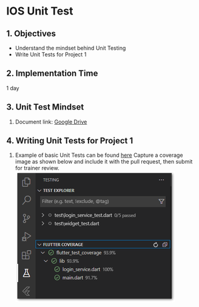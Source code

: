 # IOS Unit Test
## 1. Objectives
- Understand the mindset behind Unit Testing
- Write Unit Tests for Project 1

## 2. Implementation Time
1 day

## 3. Unit Test Mindset
1. Document link: [Google Drive](https://drive.google.com/drive/folders/1HgIh6okfGPMH8jiLdI25DCAnppaiFBQB)

## 4. Writing Unit Tests for Project 1
1. Example of basic Unit Tests can be found [here](https://github.com/awesome-academy/movie_db_flutter_bloc_clean/tree/develop/test)
    Capture a coverage image as shown below and include it with the pull request, then submit for trainer review.
    ![Coverage Image](image.png)
